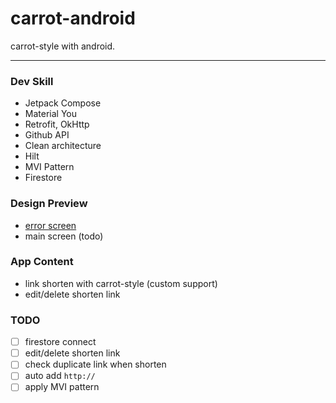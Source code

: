 # carrot-android

carrot-style with android.

---

### Dev Skill

- Jetpack Compose
- Material You
- Retrofit, OkHttp
- Github API
- Clean architecture
- Hilt
- MVI Pattern
- Firestore

### Design Preview

- [error screen](https://youtu.be/q3Hqfr9-cYw)
- main screen (todo)

### App Content

- link shorten with carrot-style (custom support)
- edit/delete shorten link

### TODO

- [ ] firestore connect
- [ ] edit/delete shorten link
- [ ] check duplicate link when shorten
- [ ] auto add `http://`
- [ ] apply MVI pattern
